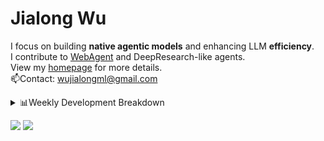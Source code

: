 #  Jialong Wu

I focus on building **native agentic models** and enhancing LLM **efficiency**.<br>
I contribute to [WebAgent](https://github.com/Alibaba-NLP/WebAgent) and DeepResearch-like agents.<br>
View my [homepage](https://callanwu.github.io/) for more details. <br>
📫Contact: wujialongml@gmail.com

<details><summary>📊Weekly Development Breakdown</summary>

<!--START_SECTION:waka-->

```txt
From: 21 August 2025 - To: 28 August 2025

Total Time: 15 hrs 9 mins

Python                13 hrs 9 mins   █████████████████████▓░░░   86.79 %
JSON                  1 hr 24 mins    ██▒░░░░░░░░░░░░░░░░░░░░░░   09.29 %
Bash                  23 mins         ▓░░░░░░░░░░░░░░░░░░░░░░░░   02.58 %
Markdown              8 mins          ▒░░░░░░░░░░░░░░░░░░░░░░░░   00.96 %
Game Maker Language   2 mins          ░░░░░░░░░░░░░░░░░░░░░░░░░   00.27 %
```

<!--END_SECTION:waka-->

[![wakatime](https://wakatime.com/badge/user/c6720b29-9431-4a60-bc9d-e1fb2b6bd65f.svg)](https://wakatime.com/@c6720b29-9431-4a60-bc9d-e1fb2b6bd65f)
</details>

[![](https://img.shields.io/badge/Google%20Scholar-4385FE.svg?&color=d6d6d6&style=flat-square&logo=google-scholar)](https://scholar.google.com/citations?user=6eg2m4YAAAAJ)
![](https://komarev.com/ghpvc/?username=callanwu)
